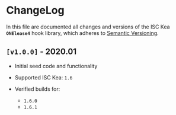 # ChangeLog

In this file are documented all changes and versions of the ISC Kea **`ONElease4`** hook library, which adheres to [Semantic Versioning](https://semver.org/spec/v2.0.0.html).

## `[v1.0.0]` - 2020.01

- Initial seed code and functionality
- Supported ISC Kea: `1.6`
- Verified builds for:

    - `1.6.0`
    - `1.6.1`
